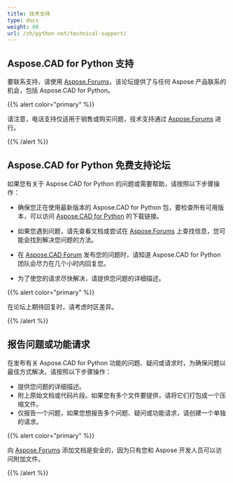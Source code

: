 ```yaml
---
title: 技术支持
type: docs
weight: 60
url: /zh/python-net/technical-support/
---
```


## **Aspose.CAD for Python 支持**

要联系支持，请使用 [Aspose.Forums](https://forum.aspose.com/c/cad/19)，该论坛提供了与任何 Aspose 产品联系的机会，包括 Aspose.CAD for Python。

{{% alert color="primary" %}} 

请注意，电话支持仅适用于销售或购买问题，技术支持通过 [Aspose.Forums](https://forum.aspose.com/c/cad/19) 进行。

{{% /alert %}}

## **Aspose.CAD for Python 免费支持论坛**

如果您有关于 Aspose.CAD for Python 的问题或需要帮助，请按照以下步骤操作：

- 确保您正在使用最新版本的 Aspose.CAD for Python 包，要检查所有可用版本，可以访问 [Aspose.CAD for Python](https://pypi.org/project/aspose-cad/) 的下载链接。

- 如果您遇到问题，请先查看文档或尝试在 [Aspose.Forums](https://forum.aspose.com/c/cad/19) 上查找信息，您可能会找到解决您问题的方法。
- 在 [Aspose.CAD Forum](https://forum.aspose.com/c/cad/19) 发布您的问题时，请知道 Aspose.CAD for Python 团队会尽力在几个小时内回复您。
- 为了使您的请求尽快解决，请提供您问题的详细描述。

{{% alert color="primary" %}}

在论坛上期待回复时，请考虑时区差异。

{{% /alert %}}

## **报告问题或功能请求**

在发布有关 Aspose.CAD for Python 功能的问题、疑问或请求时，为确保问题以最佳方式解决，请按照以下步骤操作：

- 提供您问题的详细描述。
- 附上原始文档或代码片段。如果您有多个文件要提供，请将它们打包成一个压缩文件。
- 仅报告一个问题，如果您想报告多个问题、疑问或功能请求，请创建一个单独的请求。

{{% alert color="primary" %}}

向 [Aspose.Forums](https://forum.aspose.com/c/cad/19) 添加文档是安全的，因为只有您和 Aspose 开发人员可以访问附加文件。

{{% /alert %}}
